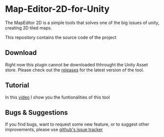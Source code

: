 # Map-Editor-2D-for-Unity

The MapEditor 2D is a simple tools that solves one of the big issues of unity, creating 2D tiled maps.


This repository contains the source code of the project

## Download

Right now this plugin cannot be downloaded thhrought the Unity Asset store.
Please check out the [releases](https://github.com/BazingoW/Map-Editor-2D-for-Unity/releases) for the latest version of the tool.

## Tutorial

In this [video](https://youtu.be/Rs8ogl2ntPw) I show you the funtionalities of this tool

## Bugs & Suggestions

If you find bugs, want to request some new feature, or to suggest other improvements, please use  [github's issue tracker 
](https://github.com/BazingoW/Map-Editor-2D-for-Unity/issues)


